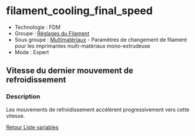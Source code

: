 # filament_cooling_final_speed

* Technologie : FDM
* Groupe : [Réglages du Filament](../filament_settings/filament_settings.md)
* Sous groupe : [Multimatériaux](../filament_settings/filament_settings.md#multimatériaux) - Paramètres de changement de filament pour les imprimantes multi-matériaux mono-extrudeuse
* Mode : Expert

## Vitesse du dernier mouvement de refroidissement

### Description

Les mouvements de refroidissement accélèrent progressivement vers cette vitesse.

[Retour Liste variables](variable_list.md)
